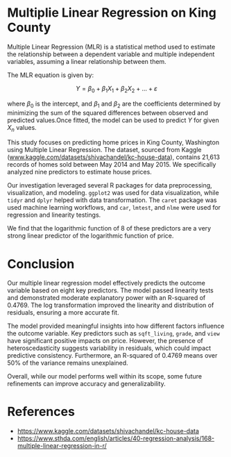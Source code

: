 # Multiplie Linear Regression on King County 

Multiple Linear Regression (MLR) is a statistical method used to estimate the relationship between a dependent variable and multiple independent variables, assuming a linear relationship between them.

The MLR equation is given by:

$$Y=\beta_0 + \beta_1 X_1 + \beta_2 X_2 + ... + \varepsilon$$

where $\beta_0$ is the intercept, and $\beta_1$ and $\beta_2$ are the coefficients determined by minimizing the sum of the squared differences between observed and predicted values.Once fitted, the model can be used to predict $Y$ for given $X_n$ values.

This study focuses on predicting home prices in King County, Washington using Multiple Linear Regression. The dataset, sourced from Kaggle (www.kaggle.com/datasets/shivachandel/kc-house-data), contains 21,613 records of homes sold between May 2014 and May 2015. We specifically analyzed nine predictors to estimate house prices. 

Our investigation leveraged several R packages for data preprocessing, visualization, and modeling. `ggplot2` was used for data visualization, while `tidyr` and `dplyr` helped with data transformation. The `caret` package was used machine learning workflows, and `car`, `lmtest`, and `nlme` were used for regression and linearity testings.

We find that the logarithmic function of 8 of these predictors are a very strong linear predictor of the logarithmic function of price.

# Conclusion

Our multiple linear regression model effectively predicts the outcome variable based on eight key predictors. The model passed linearity tests and demonstrated moderate explanatory power with an R-squared of 0.4769. The log transformation improved the linearity and distribution of residuals, ensuring a more accurate fit.

The model provided meaningful insights into how different factors influence the outcome variable. Key predictors such as `sqft_living`, `grade`, and `view` have significant positive impacts on price. However, the presence of heteroscedasticity suggests variability in residuals, which could impact predictive consistency. Furthermore, an R-squared of 0.4769 means over 50% of the variance remains unexplained.

Overall, while our model performs well within its scope, some future refinements can improve accuracy and generalizability.

# References
- https://www.kaggle.com/datasets/shivachandel/kc-house-data
- https://www.sthda.com/english/articles/40-regression-analysis/168-multiple-linear-regression-in-r/
